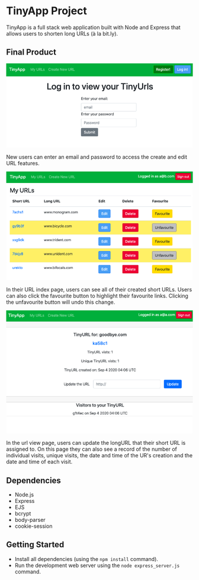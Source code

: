 # TinyApp Project

TinyApp is a full stack web application built with Node and Express that allows users to shorten long URLs (à la bit.ly).



## Final Product

!["Log in page"](https://github.com/jamesbrown5292/tinyApp/blob/master/docs/Log%20in.png)

New users can enter an email and password to access the create and edit URL features.


!["View urls page"](https://github.com/jamesbrown5292/tinyApp/blob/master/docs/My%20urls.png)

In their URL index page, users can see all of their created short URLs. Users can also click the favourite button to highlight their favourite links. Clicking the unfavourite button will undo this change. 


!["Edit url page"](https://github.com/jamesbrown5292/tinyApp/blob/master/docs/Edit%20URL.png)

In the url view page, users can update the longURL that their short URL is assigned to. On this page they can also see a record of the number of individual visits, unique visits, the date and time of the UR's creation and the date and time of each visit. 


## Dependencies

- Node.js
- Express
- EJS
- bcrypt
- body-parser
- cookie-session

## Getting Started

- Install all dependencies (using the `npm install` command).
- Run the development web server using the `node express_server.js` command.


